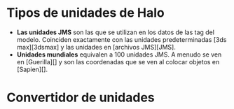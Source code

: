 # Tipos de unidades de Halo
* **Las unidades JMS** son las que se utilizan en los datos de las tag del modelo. Coinciden exactamente con las unidades predeterminadas [3ds max][3dsmax] y las unidades en [archivos JMS][JMS].
* **Unidades mundiales** equivalen a 100 unidades JMS. A menudo se ven en [Guerilla][] y son las coordenadas que se ven al colocar objetos en [Sapien][].

# Convertidor de unidades
<div id="unit-converter-mountpoint"></div>

<br/>
